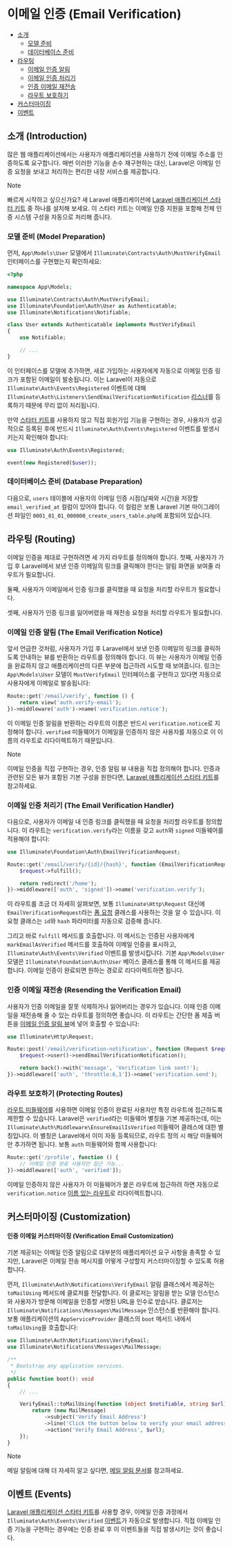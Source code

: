 # 이메일 인증 (Email Verification)

- [소개](#introduction)
    - [모델 준비](#model-preparation)
    - [데이터베이스 준비](#database-preparation)
- [라우팅](#verification-routing)
    - [이메일 인증 알림](#the-email-verification-notice)
    - [이메일 인증 처리기](#the-email-verification-handler)
    - [인증 이메일 재전송](#resending-the-verification-email)
    - [라우트 보호하기](#protecting-routes)
- [커스터마이징](#customization)
- [이벤트](#events)

<a name="introduction"></a>
## 소개 (Introduction)

많은 웹 애플리케이션에서는 사용자가 애플리케이션을 사용하기 전에 이메일 주소를 인증하도록 요구합니다. 매번 이러한 기능을 손수 재구현하는 대신, Laravel은 이메일 인증 요청을 보내고 처리하는 편리한 내장 서비스를 제공합니다.

> [!NOTE]
> 빠르게 시작하고 싶으신가요? 새 Laravel 애플리케이션에 [Laravel 애플리케이션 스타터 키트](/docs/master/starter-kits) 중 하나를 설치해 보세요. 이 스타터 키트는 이메일 인증 지원을 포함해 전체 인증 시스템 구성을 자동으로 처리해 줍니다.

<a name="model-preparation"></a>
### 모델 준비 (Model Preparation)

먼저, `App\Models\User` 모델에서 `Illuminate\Contracts\Auth\MustVerifyEmail` 인터페이스를 구현했는지 확인하세요:

```php
<?php

namespace App\Models;

use Illuminate\Contracts\Auth\MustVerifyEmail;
use Illuminate\Foundation\Auth\User as Authenticatable;
use Illuminate\Notifications\Notifiable;

class User extends Authenticatable implements MustVerifyEmail
{
    use Notifiable;

    // ...
}
```

이 인터페이스를 모델에 추가하면, 새로 가입하는 사용자에게 자동으로 이메일 인증 링크가 포함된 이메일이 발송됩니다. 이는 Laravel이 자동으로 `Illuminate\Auth\Events\Registered` 이벤트에 대해 `Illuminate\Auth\Listeners\SendEmailVerificationNotification` [리스너](/docs/master/events)를 등록하기 때문에 무리 없이 처리됩니다.

만약 [스타터 키트](/docs/master/starter-kits)를 사용하지 않고 직접 회원가입 기능을 구현하는 경우, 사용자가 성공적으로 등록된 후에 반드시 `Illuminate\Auth\Events\Registered` 이벤트를 발생시키는지 확인해야 합니다:

```php
use Illuminate\Auth\Events\Registered;

event(new Registered($user));
```

<a name="database-preparation"></a>
### 데이터베이스 준비 (Database Preparation)

다음으로, `users` 테이블에 사용자의 이메일 인증 시점(날짜와 시간)을 저장할 `email_verified_at` 컬럼이 있어야 합니다. 이 컬럼은 보통 Laravel 기본 마이그레이션 파일인 `0001_01_01_000000_create_users_table.php`에 포함되어 있습니다.

<a name="verification-routing"></a>
## 라우팅 (Routing)

이메일 인증을 제대로 구현하려면 세 가지 라우트를 정의해야 합니다. 첫째, 사용자가 가입 후 Laravel에서 보낸 인증 이메일의 링크를 클릭해야 한다는 알림 화면을 보여줄 라우트가 필요합니다.

둘째, 사용자가 이메일에서 인증 링크를 클릭했을 때 요청을 처리할 라우트가 필요합니다.

셋째, 사용자가 인증 링크를 잃어버렸을 때 재전송 요청을 처리할 라우트가 필요합니다.

<a name="the-email-verification-notice"></a>
### 이메일 인증 알림 (The Email Verification Notice)

앞서 언급한 것처럼, 사용자가 가입 후 Laravel에서 보낸 인증 이메일의 링크를 클릭하도록 안내하는 뷰를 반환하는 라우트를 정의해야 합니다. 이 뷰는 사용자가 이메일 인증을 완료하지 않고 애플리케이션의 다른 부분에 접근하려 시도할 때 보여줍니다. 링크는 `App\Models\User` 모델이 `MustVerifyEmail` 인터페이스를 구현하고 있다면 자동으로 사용자에게 이메일로 발송됩니다:

```php
Route::get('/email/verify', function () {
    return view('auth.verify-email');
})->middleware('auth')->name('verification.notice');
```

이 이메일 인증 알림을 반환하는 라우트의 이름은 반드시 `verification.notice`로 지정해야 합니다. `verified` 미들웨어가 이메일을 인증하지 않은 사용자를 자동으로 이 이름의 라우트로 리다이렉트하기 때문입니다.

> [!NOTE]
> 이메일 인증을 직접 구현하는 경우, 인증 알림 뷰 내용을 직접 정의해야 합니다. 인증과 관련된 모든 뷰가 포함된 기본 구성을 원한다면, [Laravel 애플리케이션 스타터 키트](/docs/master/starter-kits)를 참고하세요.

<a name="the-email-verification-handler"></a>
### 이메일 인증 처리기 (The Email Verification Handler)

다음으로, 사용자가 이메일 내 인증 링크를 클릭했을 때 요청을 처리할 라우트를 정의합니다. 이 라우트는 `verification.verify`라는 이름을 갖고 `auth`와 `signed` 미들웨어를 적용해야 합니다:

```php
use Illuminate\Foundation\Auth\EmailVerificationRequest;

Route::get('/email/verify/{id}/{hash}', function (EmailVerificationRequest $request) {
    $request->fulfill();

    return redirect('/home');
})->middleware(['auth', 'signed'])->name('verification.verify');
```

이 라우트를 조금 더 자세히 살펴보면, 보통 `Illuminate\Http\Request` 대신에 `EmailVerificationRequest`라는 [폼 요청](/docs/master/validation#form-request-validation) 클래스를 사용하는 것을 알 수 있습니다. 이 요청 클래스는 `id`와 `hash` 파라미터를 자동으로 검증해 줍니다.

그리고 바로 `fulfill` 메서드를 호출합니다. 이 메서드는 인증된 사용자에게 `markEmailAsVerified` 메서드를 호출하여 이메일 인증을 표시하고, `Illuminate\Auth\Events\Verified` 이벤트를 발생시킵니다. 기본 `App\Models\User` 모델은 `Illuminate\Foundation\Auth\User` 베이스 클래스를 통해 이 메서드를 제공합니다. 이메일 인증이 완료되면 원하는 경로로 리다이렉트하면 됩니다.

<a name="resending-the-verification-email"></a>
### 인증 이메일 재전송 (Resending the Verification Email)

사용자가 인증 이메일을 잘못 삭제하거나 잃어버리는 경우가 있습니다. 이때 인증 이메일을 재전송해 줄 수 있는 라우트를 정의하면 좋습니다. 이 라우트는 간단한 폼 제출 버튼을 [이메일 인증 알림 뷰](#the-email-verification-notice)에 넣어 호출할 수 있습니다:

```php
use Illuminate\Http\Request;

Route::post('/email/verification-notification', function (Request $request) {
    $request->user()->sendEmailVerificationNotification();

    return back()->with('message', 'Verification link sent!');
})->middleware(['auth', 'throttle:6,1'])->name('verification.send');
```

<a name="protecting-routes"></a>
### 라우트 보호하기 (Protecting Routes)

[라우트 미들웨어](/docs/master/middleware)를 사용하면 이메일 인증이 완료된 사용자만 특정 라우트에 접근하도록 제한할 수 있습니다. Laravel은 `verified`라는 미들웨어 별칭을 기본 제공하는데, 이는 `Illuminate\Auth\Middleware\EnsureEmailIsVerified` 미들웨어 클래스에 대한 별칭입니다. 이 별칭은 Laravel에서 이미 자동 등록되므로, 라우트 정의 시 해당 미들웨어만 추가하면 됩니다. 보통 `auth` 미들웨어와 함께 사용합니다:

```php
Route::get('/profile', function () {
    // 이메일 인증 완료 사용자만 접근 가능...
})->middleware(['auth', 'verified']);
```

이메일 인증하지 않은 사용자가 이 미들웨어가 붙은 라우트에 접근하려 하면 자동으로 `verification.notice` [이름 있는 라우트](/docs/master/routing#named-routes)로 리다이렉트합니다.

<a name="customization"></a>
## 커스터마이징 (Customization)

<a name="verification-email-customization"></a>
#### 인증 이메일 커스터마이징 (Verification Email Customization)

기본 제공되는 이메일 인증 알림으로 대부분의 애플리케이션 요구 사항을 충족할 수 있지만, Laravel은 이메일 전송 메시지를 어떻게 구성할지 커스터마이징할 수 있도록 허용합니다.

먼저, `Illuminate\Auth\Notifications\VerifyEmail` 알림 클래스에서 제공하는 `toMailUsing` 메서드에 클로저를 전달합니다. 이 클로저는 알림을 받는 모델 인스턴스와 사용자가 방문해 이메일을 인증할 서명된 URL을 인수로 받습니다. 클로저는 `Illuminate\Notifications\Messages\MailMessage` 인스턴스를 반환해야 합니다. 보통 애플리케이션의 `AppServiceProvider` 클래스의 `boot` 메서드 내에서 `toMailUsing`을 호출합니다:

```php
use Illuminate\Auth\Notifications\VerifyEmail;
use Illuminate\Notifications\Messages\MailMessage;

/**
 * Bootstrap any application services.
 */
public function boot(): void
{
    // ...

    VerifyEmail::toMailUsing(function (object $notifiable, string $url) {
        return (new MailMessage)
            ->subject('Verify Email Address')
            ->line('Click the button below to verify your email address.')
            ->action('Verify Email Address', $url);
    });
}
```

> [!NOTE]
> 메일 알림에 대해 더 자세히 알고 싶다면, [메일 알림 문서](/docs/master/notifications#mail-notifications)를 참고하세요.

<a name="events"></a>
## 이벤트 (Events)

[Laravel 애플리케이션 스타터 키트](/docs/master/starter-kits)를 사용할 경우, 이메일 인증 과정에서 `Illuminate\Auth\Events\Verified` [이벤트](/docs/master/events)가 자동으로 발생합니다. 직접 이메일 인증 기능을 구현하는 경우에는 인증 완료 후 이 이벤트들을 직접 발생시키는 것이 좋습니다.